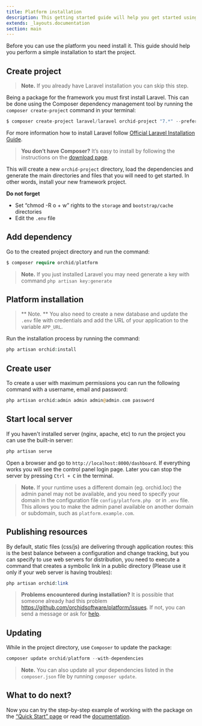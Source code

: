 ```yaml
---
title: Platform installation
description: This getting started guide will help you get started using ORCHID.
extends: _layouts.documentation
section: main
---
```



Before you can use the platform you need install it. This guide should help you perform a simple installation to start the project.


## Create project

> **Note.** If you already have Laravel installation you can skip this step.

Being a package for the framework you must first install Laravel. This can be done using the Composer dependency management tool by running the `composer create-project` command in your terminal:

```php
$ composer create-project laravel/laravel orchid-project "7.*" --prefer-dist
```

For more information how to install Laravel follow [Official Laravel Installation Guide](https://laravel.com/docs/installation).

> **You don’t have Composer?** It’s easy to install by following the instructions on the [download page](https://getcomposer.org/download/).

This will create a new `orchid-project` directory, load the dependencies and generate the main directories and files that you will need to get started.
In other words, install your new framework project.

**Do not forget**
- Set “chmod -R o + w” rights to the `storage` and `bootstrap/cache` directories
- Edit the `.env` file

## Add dependency

Go to the created project directory and run the command:
```php
$ composer require orchid/platform
```

> **Note.** If you just installed Laravel you may need generate a key with command `php artisan key:generate`

## Platform installation

> ** Note. ** You also need to create a new database and update the `.env` file with credentials and add the URL of your application to the variable `APP_URL`.

Run the installation process by running the command:

```php
php artisan orchid:install
```

## Create user

To create a user with maximum permissions you can run the following command with a username, email and password:

```php
php artisan orchid:admin admin admin@admin.com password
```


## Start local server

If you haven't installed server (nginx, apache, etc) to run the project you can use the built-in server:
```php
php artisan serve
```

Open a browser and go to `http://localhost:8000/dashboard`. If everything works you will see the control panel login page. Later you can stop the server by pressing `Ctrl + C` in the terminal.

> **Note.** If your runtime uses a different domain (eg. orchid.loc)
  the admin panel may not be available, and you need to specify your domain in the configuration file `config/platform.php`
  or in `.env` file. This allows you to make the admin panel available on another domain or subdomain, such as `platform.example.com`. 
 
## Publishing resources

By default, static files (css/js) are delivering through application routes: this is the best balance between a configuration and change tracking, but you can specify to use web servers for distribution, you need to execute a command that creates a symbolic link in a public directory (Please use it only if your web server is having troubles):

 ```php
php artisan orchid:link
```
 
> **Problems encountered during installation?** It is possible that someone already had this problem https://github.com/orchidsoftware/platform/issues. If not, you can send a message or ask for [help](https://github.com/orchidsoftware/platform/issues/new).


## Updating

While in the project directory, use `Composer` to update the package:

```php
composer update orchid/platform --with-dependencies
```

> **Note.** You can also update all your dependencies listed in the `composer.json` file by running `composer update`.

## What to do next?

Now you can try the step-by-step example of working with the package on the [“Quick Start” page](/en/docs/quickstart) or read the [documentation](/en/docs/screens).
